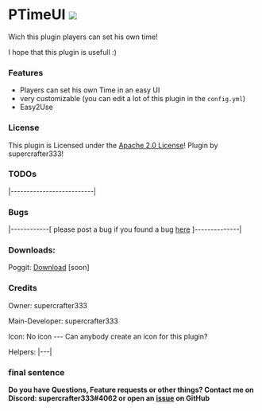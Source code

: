 # PTimeUI   [![](https://poggit.pmmp.io/shield.state/PTimeUI)](https://poggit.pmmp.io/p/PTimeUI)

Wich this plugin players can set his own time!

I hope that this plugin is usefull :)

### Features
- Players can set his own Time in an easy UI
- very customizable (you can edit a lot of this plugin in the `config.yml`)
- Easy2Use

### License
This plugin is Licensed under the [Apache 2.0 License](/LICENSE)! Plugin by supercrafter333!

### TODOs
|--------------------------|

### Bugs
|------------[ please post a bug if you found a bug [here](https://github.com/supercrafter333/PTimeUI/issues) ]--------------|

### Downloads:
Poggit: <a href="https://poggit.pmmp.io/p/PTimeUI">Download</a> [soon]

### Credits
Owner: supercrafter333

Main-Developer: supercrafter333

Icon: No icon  --- Can anybody create an icon for this plugin?

Helpers: |---|

### final sentence
**Do you have Questions, Feature requests or other things? Contact me on Discord: supercrafter333#4062  or  open an [issue](https://github.com/supercrafter333/PTimeUI/issues) on GitHub**
